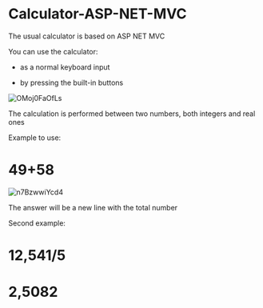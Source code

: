 # Calculator-ASP-NET-MVC
The usual calculator is based on ASP NET MVC

<p>You can use the calculator:</p>
<ul>
<li>
<p>as a normal keyboard input</p></li>
<li>
<p>by pressing the built-in buttons</p></li>
</ul>

![OMoj0FaOfLs](https://user-images.githubusercontent.com/64326994/131696787-a74dde81-08a7-44da-b52c-1192c406e4b8.jpg)

<p>The calculation is performed between two numbers, both integers and real ones</p>
<p>Example to use:</p><h1>49+58</h1>

![n7BzwwiYcd4](https://user-images.githubusercontent.com/64326994/131697008-af1998b1-2287-4ec0-887f-e8d5aee665c2.jpg)


<p>The answer will be a new line with the total number</p>
<p>Second example:</p>
<h1>12,541/5</h1>
<h1>2,5082</h1>
